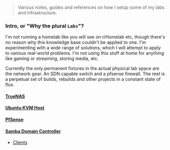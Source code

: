 > Various notes, guides and references on how I setup some of my labs and infrastructure. 

### Intro, or "Why the plural `Labs`"?

I'm not running a homelab like you will see on r/Homelab etc, though there's no reason why this knowledge base couldn't be applied to one. I'm experimenting with a wide range of solutions, which I will attempt to apply to various real-world problems. I'm not using this stuff at home for anything like gaming or streaming, storing media, etc. 

Currently the only permanent fixtures in the actual physical lab space are the network gear. An SDN capable switch and a pfsense firewall. The rest is a perpetual set of builds, rebuilds and other projects in a constant state of flux.

#### [TrueNAS](truenas)
#### [Ubuntu KVM Host](linux/kvm-host/ubuntu-22.04)
#### [PfSense](pfsense)
#### [Samba Domain Controller](samba-domain-controller)
- [Clients](samba-domain-controller/clients)
